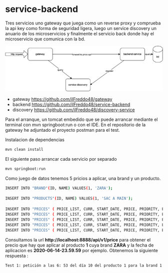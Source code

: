 # service-backend
Tres servicios uno gateway que juega como un reverse proxy y comprueba la api key como forma de seguridad ligera, luego un service discovery un anuario de los microservicios y finalmente el servicio back donde hay el microservicio que comunica con la bd.

![arquitectura del sistema](https://github.com/ilFreddo48/prueba/blob/main/arq.png)

- gateway https://github.com/ilFreddo48/gateway
- backend https://github.com/ilFreddo48/service-backend
- discovery https://github.com/ilFreddo48/discovery-service

Para el arranque, un tomcat embedido que se puede arrancar mediante el terminal con mvn springboot:run o con el IDE.
En el repositorio de la gateway he adjuntado el proyecto postman para el test.

Instalacion de dependencias

```sh
mvn clean install
```

El siguiente paso arrancar cada servicio por separado 
```sh
mvn springboot:run
```

Como juego de datos tenemos 5 pricios a aplicar, una brand y un producto.

```sh
INSERT INTO "BRAND"(ID, NAME) VALUES(1, 'ZARA');

INSERT INTO "PRODUCTS"(ID, NAME) VALUES(1, 'SAC A MAIN');

INSERT INTO "PRICES" ( PRICE_LIST, CURR, START_DATE, PRICE, PRIORITY, END_DATE, BRAND_ID, PRODUCT_ID) VALUES( 1, 'EUR', '2020-06-14-23.59.59', 45, 3, '2020-12-31-23.59.59', 1, 1);
INSERT INTO "PRICES" ( PRICE_LIST, CURR, START_DATE, PRICE, PRIORITY, END_DATE, BRAND_ID, PRODUCT_ID) VALUES( 2, 'EUR', '2020-06-14-23.59.59', 30, 1, '2020-12-31-23.59.59', 1, 1);
INSERT INTO "PRICES" ( PRICE_LIST, CURR, START_DATE, PRICE, PRIORITY, END_DATE, BRAND_ID, PRODUCT_ID) VALUES( 3, 'EUR', '2020-06-14-23.59.59', 25, 2, '2020-12-31-23.59.59', 1, 1);
INSERT INTO "PRICES" ( PRICE_LIST, CURR, START_DATE, PRICE, PRIORITY, END_DATE, BRAND_ID, PRODUCT_ID) VALUES( 4, 'EUR', '2020-07-14-23.59.59', 45, 1, '2020-12-31-23.59.59', 1, 1);
INSERT INTO "PRICES" ( PRICE_LIST, CURR, START_DATE, PRICE, PRIORITY, END_DATE, BRAND_ID, PRODUCT_ID) VALUES( 5, 'EUR', '2020-08-14-23.59.59', 45, 1, '2020-12-31-23.59.59', 1, 1);
```

Consultamos la url **http://localhost:8888/api/v1/price** para obtener el precio que hay que aplicar al producto **1** cuya brand **ZARA** y la fecha de aplicacion es **2020-06-14-23.59.59** por ejemplo.
Obtenemos la siguiente respuesta :
```sh
Test 1: petición a las 6: 53 del día 10 del producto 1 para la brand 1 (ZARA) 
```



